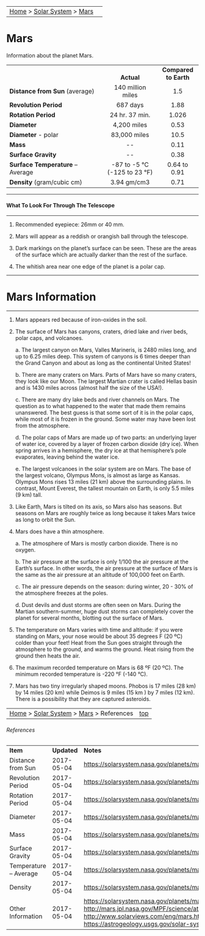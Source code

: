 <script src="/js/whatsup.js"></script>
<script type="text/javascript">
	var objectName ="Mars"
	var objectDesc ="The Red Planet<br/><h5>(... and moons Deimos and Phobos)"
	var objectImage="mars.png"
</script>

|    |    |
|:---|---:|
|[Home](/notes/#object-notes) > [Solar System](/notes/#solar-system) > [Mars](#mars) | <div id=whatsup></div> |

# Mars

Information about the planet Mars.

|  |  |  |
|---|:--:|:--:|
|  |<br/>**Actual**|**Compared<br/>to Earth**|
|**Distance from Sun** (average)|140 million miles|1.5|
|**Revolution Period**|687 days|1.88|
|**Rotation Period**|24 hr. 37 min.|1.026|
|**Diameter**|4,200 miles|0.53|
|**Diameter** - polar|83,000 miles|10.5|
|**Mass**|--|0.11|
|**Surface Gravity**|--|0.38|
|**Surface Temperature** – Average|-87 to -5 &deg;C<br/>(-125 to 23 &deg;F)|0.64 to 0.91|
|**Density** (gram/cubic cm)|3.94 gm/cm3|0.71|

---
#### What To Look For Through The Telescope
---

1.	Recommended eyepiece: 26mm or 40 mm.

2.	Mars will appear as a  reddish or orangish ball through the telescope.

3.	Dark markings on the planet’s surface can be seen.  These are the areas of the surface which are actually darker than the rest of the surface.

4.	The whitish area near one edge of the planet is a polar cap.

---
# Mars Information
---

1.	Mars appears red because of iron-oxides in the soil.

2.	The surface of Mars has canyons, craters, dried lake and river beds, polar caps, and volcanoes.

    a.	The largest canyon on Mars, Valles Marineris, is 2480 miles long, and up to 6.25 miles deep.  This system of canyons is 6 times deeper than the Grand Canyon and about as long as the continental United States!

    b.	There are many craters on Mars.  Parts of Mars have so many craters, they look like our Moon.  The largest Martian crater is called Hellas basin and is 1430 miles across (almost half the size of the USA!).

    c.	There are many dry lake beds and river channels on Mars.  The question as to what happened to the water that made them remains unanswered.  The best guess is that some sort of it is in the polar caps, while most of it is frozen in the ground.  Some water may have been lost from the atmosphere.

    d.	The polar caps of Mars are made up of two parts: an underlying layer of water ice, covered by a layer of frozen carbon dioxide (dry ice).  When spring arrives in a hemisphere, the dry ice at that hemisphere’s pole evaporates, leaving behind the water ice.

    e.	The largest volcanoes in the solar system are on Mars.  The base of the largest volcano, Olympus Mons, is almost as large as Kansas.  Olympus Mons rises 13 miles (21 km) above the surrounding plains. In contrast, Mount Everest, the tallest mountain on Earth, is only 5.5 miles (9 km) tall.

3.	Like Earth, Mars is tilted on its axis, so Mars also has seasons.  But seasons on Mars are roughly twice as long because it takes Mars twice as long to orbit the Sun.

4.	Mars does have a thin atmosphere.

    a.	The atmosphere of Mars is mostly carbon dioxide.  There is no oxygen.

    b.	The air pressure at the surface is only 1/100 the air pressure at the Earth’s surface.  In other words, the air pressure at the surface of Mars is the same as the air pressure at an altitude of 100,000 feet on Earth.

    c.	The air pressure depends on the season: during winter, 20 - 30% of the atmosphere freezes at the poles.

    d.	Dust devils and dust storms are often seen on Mars.  During the Martian southern-summer, huge dust storms can completely cover the planet for several months, blotting out the surface of Mars.

5.	The temperature on Mars varies with time and altitude: if you were standing on Mars, your nose would be about 35 degrees F (20 ºC) colder than your feet!  Heat from the Sun goes straight through the atmosphere to the ground, and warms the ground.  Heat rising from the ground then heats the air.  

6.	The maximum recorded temperature on Mars is 68 ºF (20 ºC).  The minimum recorded temperature is  -220 &deg;F (-140 &deg;C).
   
7.	Mars has two tiny irregularly shaped moons.  Phobos is 17 miles (28 km) by 14 miles (20 km) while Deimos is 9 miles (15 km ) by 7 miles (12 km).  There is a possibility that they are captured asteroids.

|    |    |
|:---|---:|
|[Home](/notes/#object-notes) > [Solar System](/notes/#solar-system) > [Mars](#mars) > References|[top](#mars)|

###### References

|   |   |   |
|---|---|---|
|**Item**|**Updated**|**Notes**|
|Distance from Sun|2017-05-04|<https://solarsystem.nasa.gov/planets/mars/facts>|
|Revolution Period|2017-05-04|<https://solarsystem.nasa.gov/planets/mars/facts>|
|Rotation Period|2017-05-04|<https://solarsystem.nasa.gov/planets/mars/facts>|
|Diameter|2017-05-04|<https://solarsystem.nasa.gov/planets/mars/facts>|
|Mass|2017-05-04|<https://solarsystem.nasa.gov/planets/mars/facts>|
|Surface Gravity|2017-05-04|<https://solarsystem.nasa.gov/planets/mars/facts>|
|Temperature – Average|2017-05-04|<https://solarsystem.nasa.gov/planets/mars/facts>|
|Density|2017-05-04|<https://solarsystem.nasa.gov/planets/mars/facts>|
|Other Information|2017-05-04|<https://solarsystem.nasa.gov/planets/mars/facts><br/><http://mars.jpl.nasa.gov/MPF/science/atmospheric.html><br/><http://www.solarviews.com/eng/mars.htm><br/><https://astrogeology.usgs.gov/solar-system/mars>| 